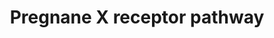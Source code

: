 ---
annotations:
- id: PW:0000003
  parent: signaling pathway
  type: Pathway Ontology
  value: signaling pathway
authors:
- Riannefijten
- MaintBot
- Khanspers
- Egonw
- Fehrhart
- AlexanderPico
- Eweitz
citedin:
- link: PMC9377275
  title: 'Identifying Drug-Induced Liver Injury Associated With Inflammation-Drug
    and Drug-Drug Interactions in Pharmacologic Treatments for COVID-19 by Bioinformatics
    and System Biology Analyses: The Role of Pregnane X Receptor (2022)'
- link: 10.2174/1389200214666131118234138
  title: Pathways for Ligand Activated Nuclear Receptors to Unravel the Genomic Responses
    Induced by Hepatotoxicants
communities:
- ONTOX
description: The Pregnane X receptor (PXR, a.k.a. NR1I2) is a nuclear receptor whose
  primary function is sensing xenobiotics. It regulates the gene expression of genes
  that encode proteins involved in detoxification and clearance of xenobiotics.    Proteins
  on this pathway have targeted assays available via the [CPTAC Assay Portal](https://assays.cancer.gov/available_assays?wp_id=WP2876).
last-edited: 2025-03-09
ndex: 34754e4d-8b66-11eb-9e72-0ac135e8bacf
organisms:
- Homo sapiens
redirect_from:
- /index.php/Pathway:WP2876
- /instance/WP2876
- /instance/WP2876_r137827
revision: r137827
schema-jsonld:
- '@context': https://schema.org/
  '@id': https://wikipathways.github.io/pathways/WP2876.html
  '@type': Dataset
  creator:
    '@type': Organization
    name: WikiPathways
  description: The Pregnane X receptor (PXR, a.k.a. NR1I2) is a nuclear receptor whose
    primary function is sensing xenobiotics. It regulates the gene expression of genes
    that encode proteins involved in detoxification and clearance of xenobiotics.    Proteins
    on this pathway have targeted assays available via the [CPTAC Assay Portal](https://assays.cancer.gov/available_assays?wp_id=WP2876).
  keywords:
  - ABCB1
  - ABCC2
  - ABCC3
  - ABCC4
  - CYP2A6
  - CYP2B6
  - CYP2C19
  - CYP2C9
  - CYP3A4
  - CYP3A5
  - CYP3A7
  - CYP4F12
  - DNAJC7
  - FOXO1
  - GSTA2
  - HSP90AA1
  - Ligand
  - NCOA1
  - NCOA2
  - NCOA3
  - NR1I2
  - NRIP1
  - PPARGC1A
  - PSMC5
  - RXRA
  - SLCO1B1
  - SRC
  - SRPX2
  - SULT2A1
  - UGT1A1
  - UGT1A3
  - UGT1A4
  - UGT1A6
  - UGT1A9
  license: CC0
  name: Pregnane X receptor pathway
seo: CreativeWork
title: Pregnane X receptor pathway
wpid: WP2876
---